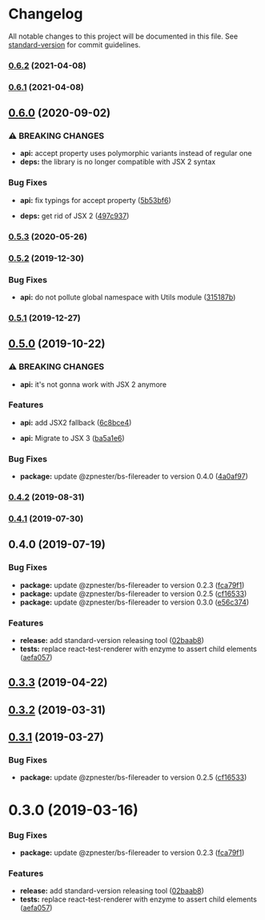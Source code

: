 # Changelog

All notable changes to this project will be documented in this file. See [standard-version](https://github.com/conventional-changelog/standard-version) for commit guidelines.

### [0.6.2](https://github.com/erykpiast/bs-react-dropzone/compare/v0.6.1...v0.6.2) (2021-04-08)

### [0.6.1](https://github.com/erykpiast/bs-react-dropzone/compare/v0.6.0...v0.6.1) (2021-04-08)

## [0.6.0](https://github.com/erykpiast/bs-react-dropzone/compare/v0.5.3...v0.6.0) (2020-09-02)


### ⚠ BREAKING CHANGES

* **api:** accept property uses polymorphic variants
instead of regular one
* **deps:** the library is no longer compatible with JSX 2 syntax

### Bug Fixes

* **api:** fix typings for accept property ([5b53bf6](https://github.com/erykpiast/bs-react-dropzone/commit/5b53bf664a7c72c92cac203dba9449b77ce9cf7e))


* **deps:** get rid of JSX 2 ([497c937](https://github.com/erykpiast/bs-react-dropzone/commit/497c9370854d1a27ca33c1fc58e1e77d2be7aed6))

### [0.5.3](https://github.com/erykpiast/bs-react-dropzone/compare/v0.5.2...v0.5.3) (2020-05-26)

### [0.5.2](https://github.com/erykpiast/bs-react-dropzone/compare/v0.5.1...v0.5.2) (2019-12-30)


### Bug Fixes

* **api:** do not pollute global namespace with Utils module ([315187b](https://github.com/erykpiast/bs-react-dropzone/commit/315187b11936f11fabe07f75e95d2a1df674bb83))

### [0.5.1](https://github.com/erykpiast/bs-react-dropzone/compare/v0.5.0...v0.5.1) (2019-12-27)

## [0.5.0](https://github.com/erykpiast/bs-react-dropzone/compare/v0.4.2...v0.5.0) (2019-10-22)


### ⚠ BREAKING CHANGES

* **api:** it's not gonna work with JSX 2 anymore

### Features

* **api:** add JSX2 fallback ([6c8bce4](https://github.com/erykpiast/bs-react-dropzone/commit/6c8bce4))


* **api:** Migrate to JSX 3 ([ba5a1e6](https://github.com/erykpiast/bs-react-dropzone/commit/ba5a1e6))


### Bug Fixes

* **package:** update @zpnester/bs-filereader to version 0.4.0 ([4a0af97](https://github.com/erykpiast/bs-react-dropzone/commit/4a0af97))

### [0.4.2](https://github.com/erykpiast/bs-react-dropzone/compare/v0.4.1...v0.4.2) (2019-08-31)



### [0.4.1](https://github.com/erykpiast/bs-react-dropzone/compare/v0.4.0...v0.4.1) (2019-07-30)



## 0.4.0 (2019-07-19)


### Bug Fixes

* **package:** update @zpnester/bs-filereader to version 0.2.3 ([fca79f1](https://github.com/erykpiast/bs-react-dropzone/commit/fca79f1))
* **package:** update @zpnester/bs-filereader to version 0.2.5 ([cf16533](https://github.com/erykpiast/bs-react-dropzone/commit/cf16533))
* **package:** update @zpnester/bs-filereader to version 0.3.0 ([e56c374](https://github.com/erykpiast/bs-react-dropzone/commit/e56c374))


### Features

* **release:** add standard-version releasing tool ([02baab8](https://github.com/erykpiast/bs-react-dropzone/commit/02baab8))
* **tests:** replace react-test-renderer with enzyme to assert child elements ([aefa057](https://github.com/erykpiast/bs-react-dropzone/commit/aefa057))



## [0.3.3](https://github.com/erykpiast/bs-react-dropzone/compare/v0.3.2...v0.3.3) (2019-04-22)



## [0.3.2](https://github.com/erykpiast/bs-react-dropzone/compare/v0.3.1...v0.3.2) (2019-03-31)



## [0.3.1](https://github.com/erykpiast/bs-react-dropzone/compare/v0.3.0...v0.3.1) (2019-03-27)


### Bug Fixes

* **package:** update @zpnester/bs-filereader to version 0.2.5 ([cf16533](https://github.com/erykpiast/bs-react-dropzone/commit/cf16533))



# 0.3.0 (2019-03-16)


### Bug Fixes

* **package:** update @zpnester/bs-filereader to version 0.2.3 ([fca79f1](https://github.com/erykpiast/bs-react-dropzone/commit/fca79f1))


### Features

* **release:** add standard-version releasing tool ([02baab8](https://github.com/erykpiast/bs-react-dropzone/commit/02baab8))
* **tests:** replace react-test-renderer with enzyme to assert child elements ([aefa057](https://github.com/erykpiast/bs-react-dropzone/commit/aefa057))
